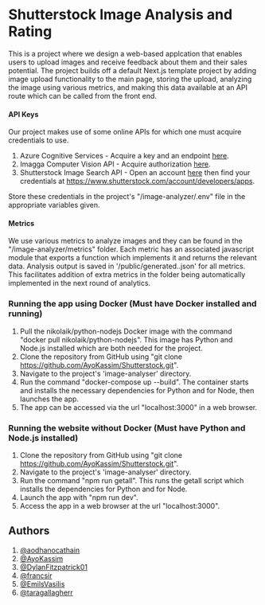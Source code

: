 # Shutterstock Image Analysis and Rating

This is a project where we design a web-based applcation that enables users to upload images and receive feedback about them and their sales potential.
The project builds off a default Next.js template project by adding image upload functionality to the main page, storing the upload, analyzing the image using various metrics, and making this data available at an API route which can be called from the front end.

#### API Keys
Our project makes use of some online APIs for which one must acquire credentials to use.
1. Azure Cognitive Services - Acquire a key and an endpoint [here](https://docs.microsoft.com/en-us/azure/cognitive-services/cognitive-services-apis-create-account?tabs=multiservice%2Cwindows).
2. Imagga Computer Vision API - Acquire authorization [here](https://imagga.com/auth/signup).
3. Shutterstock Image Search API - Open an account [here](https://www.shutterstock.com/api/pricing) then find your credentials at https://www.shutterstock.com/account/developers/apps.

Store these credentials in the project's "/image-analyzer/.env" file in the appropriate variables given.

#### Metrics
We use various metrics to analyze images and they can be found in the "/image-analyzer/metrics" folder. Each metric has an associated javascript module that exports a function which implements it and returns the relevant data. Analysis output is saved in '/public/generated..json' for all metrics. This facilitates addition of extra metrics in the folder being automatically implemented in the next round of analytics. 

### Running the app using Docker (Must have Docker installed and running)
1. Pull the nikolaik/python-nodejs Docker image with the command "docker pull nikolaik/python-nodejs". This image has Python and Node.js installed which are both needed for the project.
2. Clone the repository from GitHub using "git clone https://github.com/AyoKassim/Shutterstock.git".
3. Navigate to the project's 'image-analyser' directory.
4. Run the command "docker-compose up --build". The container starts and installs the necessary dependencies for Python and for Node, then launches the app.
5. The app can be accessed via the url "localhost:3000" in a web browser.

### Running the website without Docker (Must have Python and Node.js installed)
1. Clone the repository from GitHub using "git clone https://github.com/AyoKassim/Shutterstock.git".
2. Navigate to the project's 'image-analyser' directory.
3. Run the command "npm run getall". This runs the getall script which installs the dependencies for Python and for Node.
4. Launch the app with "npm run dev".
5. Access the app in a web browser at the url "localhost:3000".  

## Authors
1. [@aodhanocathain](https://github.com/aodhanocathain)
2. [@AyoKassim](https://github.com/AyoKassim)
3. [@DylanFitzpatrick01](https://github.com/DylanFitzpatrick01)
4. [@francsir](https://github.com/francsir)
5. [@EmilsVasilis](https://github.com/EmilsVasilis)
6. [@taragallagherr](https://github.com/taragallagherr)

